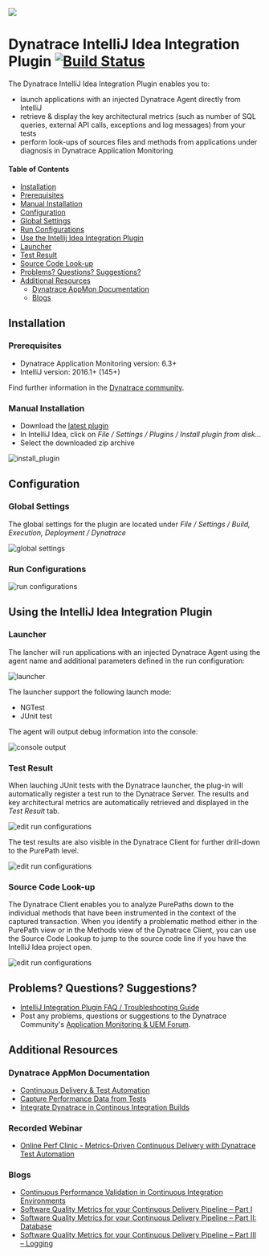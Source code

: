 ![](img/logo_IntelliJIDEA.png)

# Dynatrace IntelliJ Idea Integration Plugin [![Build Status](https://travis-ci.org/Dynatrace/Dynatrace-IntelliJ-IDEA-Integration-Plugin.svg?branch=master)](https://travis-ci.org/Dynatrace/Dynatrace-IntelliJ-IDEA-Integration-Plugin) 
 
The Dynatrace IntelliJ Idea Integration Plugin enables you to:
* launch applications with an injected Dynatrace Agent directly from IntelliJ
* retrieve & display the key architectural metrics (such as number of SQL queries, external API calls, exceptions and log messages) from your tests
* perform look-ups of sources files and methods from applications under diagnosis in Dynatrace Application Monitoring

#### Table of Contents

* [Installation](#installation)  
 * [Prerequisites](#prerequisites)  
 * [Manual Installation](#manual_installation)
* [Configuration](#configuration)
 * [Global Settings](#global)
 * [Run Configurations](#run_configurations)
* [Use the Intellij Idea Integration Plugin](#use)
 * [Launcher](#launcher)
 * [Test Result](#test_result)
 * [Source Code Look-up](#source_code)
*  [Problems? Questions? Suggestions?](#feedback)
* [Additional Resources](#resources)
  * [Dynatrace AppMon Documentation](#doc)
  * [Blogs](#blogs)


## <a name="installation"></a>Installation

### <a name="prerequisites"></a>Prerequisites

* Dynatrace Application Monitoring version: 6.3+
* IntelliJ version: 2016.1+ (145+)

Find further information in the [Dynatrace community](https://community.dynatrace.com/community/pages/viewpage.action?pageId=68649064).

### <a name="manual_installation"></a>Manual Installation

* Download the [latest plugin]()
* In IntelliJ Idea, click on *File / Settings / Plugins / Install plugin from disk...*
* Select the downloaded zip archive 

![install_plugin](img/install_plugin.png)

## <a name="configuration"></a>Configuration

### <a name="global"></a>Global Settings

The global settings for the plugin are located under *File / Settings / Build, Execution, Deployment / Dynatrace*

![global settings](img/application_configuration.png)

### <a name="run_configurations"></a>Run Configurations 

![run configurations](img/run_configuration.png)

## <a name="use"></a>Using the IntelliJ Idea Integration Plugin

### <a name="launcher"></a>Launcher

The lancher will run applications with an injected Dynatrace Agent using the agent name and additional parameters defined in the run configuration:

![launcher](img/launcher.png)

The launcher support the following launch mode:
* NGTest
* JUnit test

The agent will output debug information into the console:

![console output](img/console.png)

### <a name="test_result"></a>Test Result

When lauching JUnit tests with the Dynatrace launcher, the plug-in will automatically register a test run to the Dynatrace Server. The results and key architectural metrics are automatically retrieved and displayed in the *Test Result* tab.

![edit run configurations](img/test_results.png) 

The test results are also visible in the Dynatrace Client for further drill-down to the PurePath level.

![edit run configurations](img/dynatrace_client_test_automation.png) 

### <a name="source_code"></a>Source Code Look-up

The Dynatrace Client enables you to analyze PurePaths down to the individual methods that have been instrumented in the context of the captured transaction. When you identify a problematic method either in the PurePath view or in the Methods view of the Dynatrace Client, you can use the Source Code Lookup to jump to the source code line if you have the IntelliJ Idea project open.

![edit run configurations](img/source_lookup.png) 

## <a name="feedback"></a>Problems? Questions? Suggestions?

* [IntelliJ Integration Plugin FAQ / Troubleshooting Guide](FAQ.md)
* Post any problems, questions or suggestions to the Dynatrace Community's [Application Monitoring & UEM Forum](https://answers.dynatrace.com/spaces/146/index.html).


## <a name="resources"></a>Additional Resources

### <a name="doc"></a>Dynatrace AppMon Documentation

- [Continuous Delivery & Test Automation](https://community.dynatrace.com/community/pages/viewpage.action?pageId=215161284)
- [Capture Performance Data from Tests](https://community.dynatrace.com/community/display/DOCDT63/Capture+Performance+Data+from+Tests)
- [Integrate Dynatrace in Continous Integration Builds](https://community.dynatrace.com/community/display/DOCDT63/Integrate+Dynatrace+in+Continuous+Integration+Builds)

### Recorded Webinar

- [Online Perf Clinic - Metrics-Driven Continuous Delivery with Dynatrace Test Automation](https://youtu.be/TXPSDpy7unw)

### <a name="blogs"></a>Blogs

- [Continuous Performance Validation in Continuous Integration Environments](http://apmblog.dynatrace.com/2013/11/27/continuous-performance-validation-in-continuous-integration-environments/)
- [Software Quality Metrics for your Continuous Delivery Pipeline – Part I](http://apmblog.dynatrace.com/2014/03/13/software-quality-metrics-for-your-continuous-delivery-pipeline-part-i/)
- [Software Quality Metrics for your Continuous Delivery Pipeline – Part II: Database](http://apmblog.dynatrace.com/2014/04/23/database-access-quality-metrics-for-your-continuous-delivery-pipeline/)
- [Software Quality Metrics for your Continuous Delivery Pipeline – Part III – Logging](http://apmblog.dynatrace.com/2014/06/17/software-quality-metrics-for-your-continuous-delivery-pipeline-part-iii-logging/)

